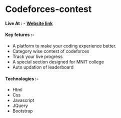 # Codeforces-contest

####  Live At : - [Website link](https://surya1231.github.io/Codeforces-contest/)

#### Key fetures :-
  - A platform to make your coding experience better.
  - Category wise contest of codeforces
  - Track your live progress
  - A special section designed for MNIT college
  - Auto updation of leaderboard
    
#### Technologies :-
  - Html
  - Css
  - Javascript
  - JQuery
  - Bootstrap
